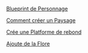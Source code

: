 
[Blueprint de Personnage](./blueprint_personnage.pdf)

[Comment créer un Paysage](./landscape.pdf)

[Crée une Platforme de rebond](./Blueprint_jumpPad.pdf)

[Ajoute de la Flore](./foliage.pdf)